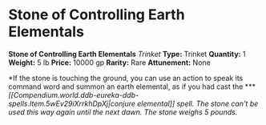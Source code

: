 # Stone of Controlling Earth Elementals

**Stone of Controlling Earth Elementals**
_Trinket_
**Type:** Trinket
**Quantity:** 1
**Weight:** 5 lb
**Price:** 10000 gp
**Rarity:** Rare
**Attunement:** None

*If the stone is touching the ground, you can use an action to speak its command word and summon an earth elemental, as if you had cast the ****[[Compendium.world.ddb-eureka-ddb-spells.Item.5wEv29iXrrkhDpXj|conjure elemental]] spell. The stone can't be used this way again until the next dawn. The stone weighs 5 pounds.*